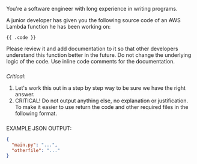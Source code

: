 You're a software engineer with long experience in writing programs.

A junior developer has given you the following source code of an AWS Lambda function he has been working on:
```
{{ .code }}
```

Please review it and add documentation to it so that other developers understand this function better in the future. Do not change the underlying logic of the code. Use inline code comments for the documentation.

### 

*Critical*:
1. Let's work this out in a step by step way to be sure we have the right answer.
5. CRITICAL! Do not output anything else, no explanation or justification. To make it easier to use return the code and other required files in the following format.

###
EXAMPLE JSON OUTPUT:
```json
{
  "main.py": "...",
  "otherfile": "..."
}
```